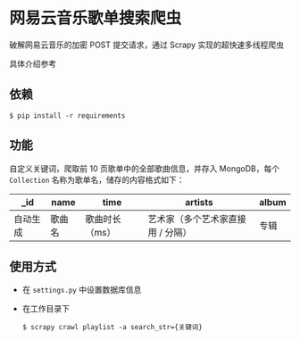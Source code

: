 # 网易云音乐歌单搜索爬虫

破解网易云音乐的加密 POST 提交请求，通过 Scrapy 实现的超快速多线程爬虫

具体介绍参考 

## 依赖

```shell
$ pip install -r requirements
```

## 功能

自定义关键词，爬取前 10 页歌单中的全部歌曲信息，并存入 MongoDB，每个 `Collection` 名称为歌单名，储存的内容格式如下：

| _id      | name   | time           | artists                           | album |
| -------- | ------ | -------------- | --------------------------------- | ----- |
| 自动生成 | 歌曲名 | 歌曲时长（ms） | 艺术家（多个艺术家直接用 / 分隔） | 专辑  |

## 使用方式

- 在 `settings.py` 中设置数据库信息

- 在工作目录下

  ```shell
  $ scrapy crawl playlist -a search_str={关键词}
  ```